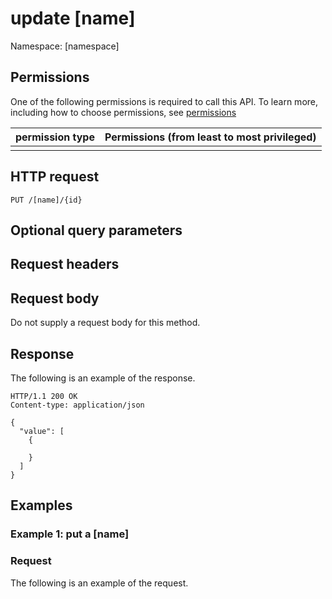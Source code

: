 # update [name]

Namespace: [namespace]

## Permissions
One of the following permissions is required to call this API. To learn more, including how to choose permissions, see [permissions](http://wwww.test.com)

| permission type | Permissions (from least to most privileged) |
|-----------------|---------------------------------------------|
|                 |                                             |

## HTTP request
```http
PUT /[name]/{id}
```

## Optional query parameters

## Request headers

## Request body
Do not supply a request body for this method.

## Response

The following is an example of the response.

``` http
HTTP/1.1 200 OK
Content-type: application/json

{
  "value": [
    {
      
    }
  ]
}
```

## Examples

### Example 1: put a [name]

### Request

The following is an example of the request.
